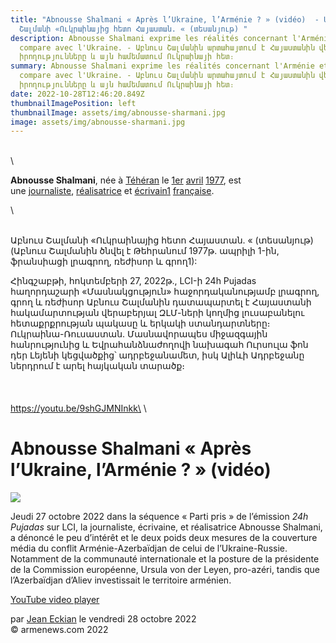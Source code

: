 ```yaml
---
title: "Abnousse Shalmani « Après l’Ukraine, l’Arménie ? » (vidéo)  - Աբնուս
  Շալմանի «Ուկրաինայից հետո Հայաստան. « (տեսանյութ) "
description: Abnousse Shalmani exprime les réalités concernant l'Arménie et la
  compare avec l'Ukraine. - Աբնուս Շալմանին արտահայտում է Հայաստանին վերաբերող
  իրողությունները և այն համեմատում Ուկրաինայի հետ։
summary: Abnousse Shalmani exprime les réalités concernant l'Arménie et la
  compare avec l'Ukraine. - Աբնուս Շալմանին արտահայտում է Հայաստանին վերաբերող
  իրողությունները և այն համեմատում Ուկրաինայի հետ։
date: 2022-10-28T12:46:20.849Z
thumbnailImagePosition: left
thumbnailImage: assets/img/abnousse-sharmani.jpg
image: assets/img/abnousse-sharmani.jpg
---
```

\
\
<!--StartFragment-->

**Abnousse Shalmani**, née à [Téhéran](https://fr.wikipedia.org/wiki/T%C3%A9h%C3%A9ran "Téhéran") le [1er](https://fr.wikipedia.org/wiki/1er_avril "1er avril") [avril](https://fr.wikipedia.org/wiki/Avril_1977 "Avril 1977") [1977](https://fr.wikipedia.org/wiki/1977 "1977"), est une [journaliste](https://fr.wikipedia.org/wiki/Journalisme "Journalisme"), [réalisatrice](https://fr.wikipedia.org/wiki/R%C3%A9alisateur "Réalisateur") et [écrivain](https://fr.wikipedia.org/wiki/%C3%89crivain "Écrivain")[1](https://fr.wikipedia.org/wiki/Abnousse_Shalmani#cite_note-1) [française](https://fr.wikipedia.org/wiki/France "France").

<!--EndFragment-->\
\
Աբնուս Շալմանի «Ուկրաինայից հետո Հայաստան. « (տեսանյութ)
(Աբնուս Շալմանին ծնվել է Թեհրանում 1977թ. ապրիլի 1-ին, ֆրանսիացի լրագրող, ռեժիսոր և գրող1):

Հինգշաբթի, հոկտեմբերի 27, 2022թ., LCI-ի 24h Pujadas հաղորդաշարի «Մասնակցություն» հաջորդականությամբ լրագրող, գրող և ռեժիսոր Աբնուս Շալմանին դատապարտել է Հայաստանի հակամարտության վերաբերյալ ԶԼՄ-ների կողմից լուսաբանելու հետաքրքրության պակասը և երկակի ստանդարտները։ Ուկրաինա-Ռուսաստան. Մասնավորապես միջազգային հանրությունից և Եվրահանձնաժողովի նախագահ Ուրսուլա ֆոն դեր Լեյենի կեցվածքից՝ ադրբեջանամետ, իսկ Ալիևի Ադրբեջանը ներդրում է արել հայկական տարածք։\
\
\
\
https://youtu.be/9shGJMNInkk\
\
<!--StartFragment-->

# Abnousse Shalmani « Après l’Ukraine, l’Arménie ? » (vidéo)



![](https://www.armenews.com/IMG/arton97511.jpg)

Jeudi 27 octobre 2022 dans la séquence « Parti pris » de l’émission *24h Pujadas* sur LCI, la journaliste, écrivaine, et réalisatrice Abnousse Shalmani, a dénoncé le peu d’intérêt et le deux poids deux mesures de la couverture média du conflit Arménie-Azerbaïdjan de celui de l’Ukraine-Russie. Notamment de la communauté internationale et la posture de la présidente de la Commission européenne, Ursula von der Leyen, pro-azéri, tandis que l’Azerbaïdjan d’Aliev investissait le territoire arménien.

[YouTube video player](https://www.youtube.com/embed/9shGJMNInkk)

par [Jean Eckian](https://www.armenews.com/spip.php?page=auteur&id_auteur=34) le vendredi 28 octobre 2022\
© armenews.com 2022



<!--EndFragment-->